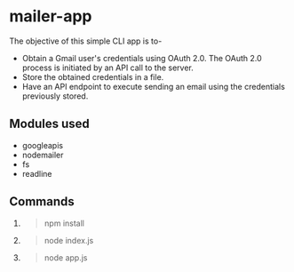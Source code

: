 # mailer-app
The objective of this simple CLI app is to- 
- Obtain a Gmail user's credentials using OAuth 2.0. The OAuth 2.0 process is initiated by an API call to the server.
- Store the obtained credentials in a file.
- Have an API endpoint to execute sending an email using the credentials previously stored.

## Modules used ##
- googleapis
- nodemailer
- fs
- readline

## Commands ##
1. >npm install
2. >node index.js
3. >node app.js

